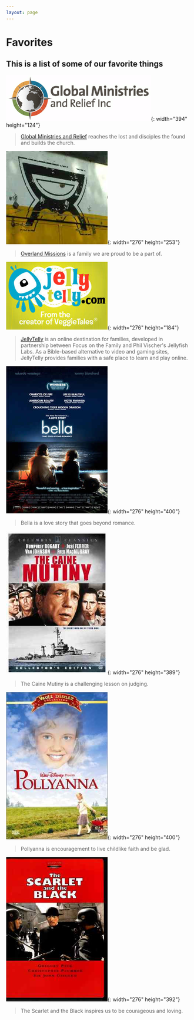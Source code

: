 ```yaml
---
layout: page
---
```


Favorites
========

This is a list of some of our favorite things
-----------------

![Gmrinc](assets/gmr.gif){: width="394" height="124"}
> <a href="http://gmrinc.org">Global Ministries and Relief</a> reaches the lost and disciples the found and builds the church.

![Overland Missions](assets/overland.jpg){: width="276" height="253"}
> [Overland Missions](http://overlandmissions.com) is a family we are proud to be a part of.

![JellyTelly](assets/jt.jpg){: width="276" height="184"}
> [JellyTelly](http://jellytelly.com) is an online destination for families, developed in partnership between Focus on the Family and Phil Vischer's Jellyfish Labs. As a Bible-based alternative to video and gaming sites, JellyTelly provides families with a safe place to learn and play online.

![Bella](assets/bella.jpg){: width="276" height="400"}
> Bella is a love story that goes beyond romance.

![The Caine Mutiny](assets/caine.jpg){: width="276" height="389"}
> The Caine Mutiny is a challenging lesson on judging.

![Pollyanna](assets/polly.jpg){: width="276" height="400"}
> Pollyanna is encouragement to live childlike faith and be glad.

![Scarlet and the Black](assets/scarlet.jpg){: width="276" height="392"}
> The Scarlet and the Black inspires us to be courageous and loving.
